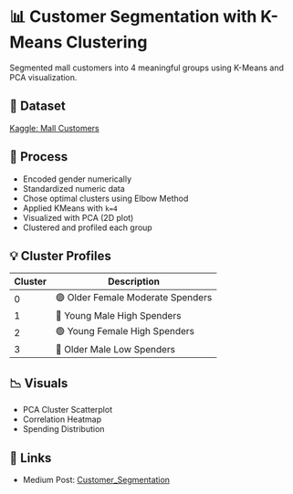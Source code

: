 # 📊 Customer Segmentation with K-Means Clustering

Segmented mall customers into 4 meaningful groups using K-Means and PCA visualization.

## 📁 Dataset
[Kaggle: Mall Customers](https://www.kaggle.com/datasets/abdallahwagih/mall-customers-segmentation)

## 🧠 Process
- Encoded gender numerically
- Standardized numeric data
- Chose optimal clusters using Elbow Method
- Applied KMeans with `k=4`
- Visualized with PCA (2D plot)
- Clustered and profiled each group

## 💡 Cluster Profiles

| Cluster | Description                   |
|---------|-------------------------------|
| 0       | 🟣 Older Female Moderate Spenders |
| 1       | 🔵 Young Male High Spenders       |
| 2       | 🟢 Young Female High Spenders     |
| 3       | 🔴 Older Male Low Spenders        |

## 📉 Visuals
- PCA Cluster Scatterplot
- Correlation Heatmap
- Spending Distribution

## 🔗 Links
- Medium Post: [Customer_Segmentation](https://medium.com/@janeajodo/customer-segmentation-using-k-means-clustering-71ddb55e6a9c)

